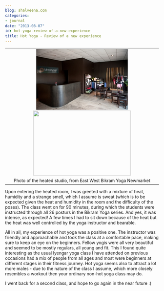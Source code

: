 ```yaml
---
blog: shalveena.com
categories:
- journal
date: "2013-08-07"
id: hot-yoga-review-of-a-new-experience
title: Hot Yoga - Review of a new experience
---
```


<table align="center" cellpadding="0" cellspacing="0" class="tr-caption-container" style="margin-left:auto;margin-right:auto;text-align:center;"><tbody><tr><td style="text-align:center;"><a href="https://shalveena.files.wordpress.com/2013/08/90e75-4513.jpg" style="margin-left:auto;margin-right:auto;"><img border="0" src="images/d33e7-4713.jpg" style="margin-left:auto;margin-right:auto;"><img border="0" src="https://shalveena.files.wordpress.com/2013/08/d33e7-4713.jpg?w=300" height="212" width="320"></a></td></tr><tr><td class="tr-caption" style="text-align:center;">Photo of the heated studio, from East West Bikram Yoga Newmarket</td></tr></tbody></table>

  
  
Upon entering the heated room, I was greeted with a mixture of heat, humidity and a strange smell, which I assume is sweat (which is to be expected given the heat and humidity in the room and the difficulty of the poses). The class went on for 90 minutes, during which the students were instructed through all 26 posturs in the Bikram Yoga series. And yes, it was intense, as expected! A few times I had to sit down because of the heat but the heat was well controlled by the yoga instructor and bearable.  
  
All in all, my experience of hot yoga was a positive one. The instructor was friendly and approachable and took the class at a comfortable pace, making sure to keep an eye on the beginners. Fellow yogis were all very beautiful and seemed to be mostly regulars, all young and fit. This I found quite interesting as the usual Iyengar yoga class I have attended on previous occasions had a mix of people from all ages and most were beginners at different stages in their fitness journey. Hot yoga seems also to attract a lot more males - due to the nature of the class I assume, which more closely resembles a workout then your ordinary non-hot yoga class may do.  
  
I went back for a second class, and hope to go again in the near future :)
